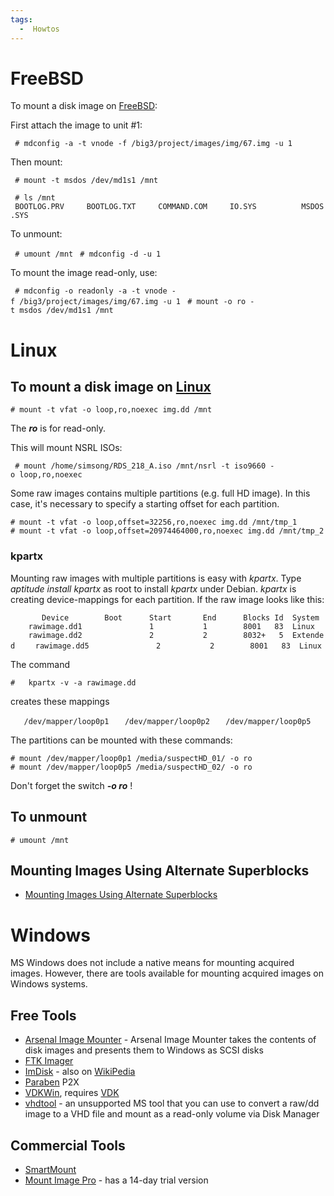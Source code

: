 ```yaml
---
tags:
  -  Howtos
---
```

# FreeBSD

To mount a disk image on [FreeBSD](freebsd.md):

First attach the image to unit \#1:

` # mdconfig -a -t vnode -f /big3/project/images/img/67.img -u 1`

Then mount:

` # mount -t msdos /dev/md1s1 /mnt`

` # ls /mnt`
` BOOTLOG.PRV     BOOTLOG.TXT     COMMAND.COM     IO.SYS          MSDOS.SYS`

To unmount:

` # umount /mnt`
` # mdconfig -d -u 1`

To mount the image read-only, use:

` # mdconfig -o readonly -a -t vnode -f /big3/project/images/img/67.img -u 1`
` # mount -o ro -t msdos /dev/md1s1 /mnt`

# Linux

## To mount a disk image on [Linux](linux.md)

`# mount -t vfat -o loop,ro,noexec img.dd /mnt`

The ***ro*** is for read-only.

This will mount NSRL ISOs:

` # mount /home/simsong/RDS_218_A.iso /mnt/nsrl -t iso9660 -o loop,ro,noexec `

Some raw images contains multiple partitions (e.g. full HD image). In
this case, it's necessary to specify a starting offset for each
partition.

`# mount -t vfat -o loop,offset=32256,ro,noexec img.dd /mnt/tmp_1`
`# mount -t vfat -o loop,offset=20974464000,ro,noexec img.dd /mnt/tmp_2`

### kpartx

Mounting raw images with multiple partitions is easy with *kpartx*. Type
*aptitude install kpartx* as root to install *kpartx* under Debian.
*kpartx* is creating device-mappings for each partition. If the raw
image looks like this:

`       Device        Boot      Start       End      Blocks Id  System`
`    rawimage.dd1               1           1        8001   83  Linux`
`    rawimage.dd2               2           2        8032+   5  Extended`
`    rawimage.dd5               2           2        8001   83  Linux`

The command

`#   kpartx -v -a rawimage.dd`

creates these mappings

`   /dev/mapper/loop0p1`
`   /dev/mapper/loop0p2`
`   /dev/mapper/loop0p5`

The partitions can be mounted with these commands:

`# mount /dev/mapper/loop0p1 /media/suspectHD_01/ -o ro`
`# mount /dev/mapper/loop0p5 /media/suspectHD_02/ -o ro`

Don't forget the switch ***-o ro*** !

## To unmount

`# umount /mnt`

## Mounting Images Using Alternate Superblocks

- [Mounting Images Using Alternate
  Superblocks](http://sansforensics.wordpress.com/2008/12/18/mounting-images-using-alternate-superblocks/)

# Windows

MS Windows does not include a native means for mounting acquired images.
However, there are tools available for mounting acquired images on
Windows systems.

## Free Tools

- [Arsenal Image
  Mounter](arsenal_recon.md#arsenal-image-mounter) - Arsenal
  Image Mounter takes the contents of disk images and presents them to
  Windows as SCSI disks
- [FTK Imager](https://www.exterro.com/ftk-product-downloads)
- [ImDisk](http://www.ltr-data.se/opencode.html#ImDisk) - also on
  [WikiPedia](http://en.wikipedia.org/wiki/ImDisk)
- [Paraben](paraben_forensics.md) P2X
- [VDKWin](http://ww25.vmxbuilder.com/vdk-gui/?subid1=20230112-2004-3681-88fa-1aacf0426fa4), requires
  [VDK](http://chitchat.at.infoseek.co.jp/vmware/vdk.html)
- [vhdtool](http://archive.msdn.microsoft.com/vhdtool) - an unsupported
  MS tool that you can use to convert a raw/dd image to a VHD file and
  mount as a read-only volume via Disk Manager

## Commercial Tools

- [SmartMount](http://www.asrdata.com/forensic-software/smartmount/)
- [Mount Image Pro](https://getdataforensics.com/product/mount-image-pro/) - has a 14-day trial
  version

